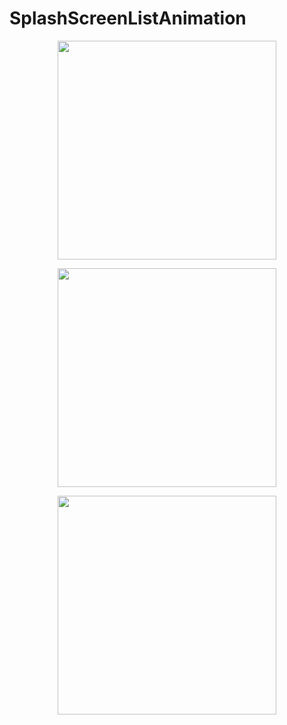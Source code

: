 # SplashScreenListAnimation



<p align="center">
  <img src="https://raw.githubusercontent.com/paveltech/SplashScreenListAnimation/master/Screenshot_1544444217.png" width="350"/>
</p>



<p align="center">
  <img src="https://raw.githubusercontent.com/paveltech/SplashScreenListAnimation/master/Screenshot_1544444223.png" width="350"/>
</p>




<p align="center">
  <img src="https://raw.githubusercontent.com/paveltech/SplashScreenListAnimation/master/Screenshot_1544444229.png" width="350"/>
</p>
